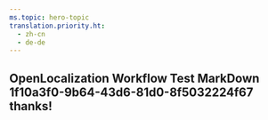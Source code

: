 ```yaml
---
ms.topic: hero-topic
translation.priority.ht: 
  - zh-cn
  - de-de
---
```

## OpenLocalization Workflow Test MarkDown 1f10a3f0-9b64-43d6-81d0-8f5032224f67 thanks!
